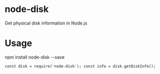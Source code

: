 # node-disk
Get physical disk information in Node.js

# Usage
npm install node-disk --save

`
const disk = require('node-disk');
const info = disk.getDiskInfo();
`
